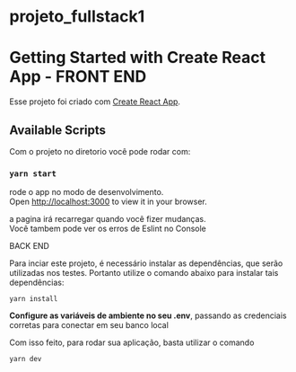 # projeto_fullstack1

# Getting Started with Create React App - FRONT END

Esse projeto foi criado com [Create React App](https://github.com/facebook/create-react-app).

## Available Scripts

Com o projeto no diretorio você pode rodar com:

### `yarn start`

rode o app no modo de desenvolvimento.\
Open [http://localhost:3000](http://localhost:3000) to view it in your browser.

a pagina irá recarregar quando você fizer mudanças.\
Você tambem pode ver os erros de Eslint no Console 

BACK END 

Para inciar este projeto, é necessário instalar as dependências, que serão utilizadas nos testes. Portanto utilize o comando abaixo para instalar tais dependências:

````
yarn install
````

**Configure as variáveis de ambiente no seu .env**, passando as credenciais corretas para conectar em seu banco local


Com isso feito, para rodar sua aplicação, basta utilizar o comando
````
yarn dev
````
